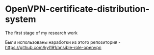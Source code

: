 # OpenVPN-certificate-distribution-system
The first stage of my research work

Были использованы наработки из этого репозитория - https://github.com/kyl191/ansible-role-openvpn
